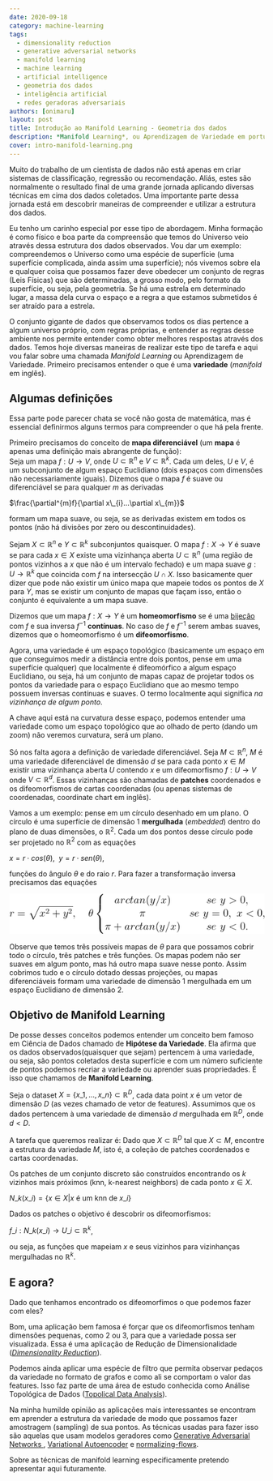 ```yaml
---
date: 2020-09-18
category: machine-learning
tags:
  - dimensionality reduction
  - generative adversarial networks
  - manifold learning
  - machine learning
  - artificial intelligence
  - geometria dos dados
  - inteligência artificial
  - redes geradoras adversariais
authors: [onimaru]
layout: post
title: Introdução ao Manifold Learning - Geometria dos dados
description: *Manifold Learning*, ou Aprendizagem de Variedade em português, é uma classe de técnicas que visa aprender uma representação dos dados para que possamos entender sua estrutura. Nesse post vamos ver algumas definições de conceitos necessários para começar a compreenssão de *Manifold Learning*.
cover: intro-manifold-learning.png
---
```



Muito do trabalho de um cientista de dados não está apenas em criar sistemas de classificação, regressão ou recomendação. Aliás, estes são normalmente o resultado final de uma grande jornada aplicando diversas técnicas em cima dos dados coletados. Uma importante parte dessa jornada está em descobrir maneiras de compreender e utilizar a estrutura dos dados. 

Eu tenho um carinho especial por esse tipo de abordagem. Minha formação é como físico e boa parte da compreensão que temos do Universo veio através dessa estrutura dos dados observados. Vou dar um exemplo: compreendemos o Universo como uma espécie de superfície (uma superfície complicada, ainda assim uma superfície); nós vivemos sobre ela e qualquer coisa que possamos fazer deve obedecer um conjunto de regras (Leis Físicas) que são determinadas, a grosso modo, pelo formato da superfície, ou seja, pela geometria. Se há uma estrela em determinado lugar, a massa dela curva o espaço e a regra a que estamos submetidos é ser atraído para a estrela.

O conjunto gigante de dados que observamos todos os dias pertence a algum universo próprio, com regras próprias, e entender as regras desse ambiente nos permite entender como obter melhores respostas através dos dados. Temos hoje diversas maneiras de realizar este tipo de tarefa e aqui vou falar sobre uma chamada *Manifold Learning* ou Aprendizagem de Variedade. Primeiro precisamos entender o que é uma **variedade** (*manifold* em inglês). 

## Algumas definições

Essa parte pode parecer chata se você não gosta de matemática, mas é essencial definirmos alguns termos para compreender o que há pela frente.

Primeiro precisamos do conceito de **mapa diferenciável** (um **mapa** é apenas uma definição mais abrangente de função):  
Seja um mapa $f:U \rightarrow V$, onde $U \subset \mathbb{R}^{n}$ e $V \subset \mathbb{R}^{k}$. Cada um deles, $U$ e $V$, é um subconjunto de algum espaço Euclidiano (dois espaços com dimensões não necessariamente iguais). Dizemos que o mapa $f$ é suave ou diferenciável se para qualquer $m$ as derivadas 

$\frac{\partial^{m}f}{\partial x\_{i}...\partial x\_{m}}$

formam um mapa suave, ou seja, se as derivadas existem em todos os pontos (não há divisões por zero ou descontinuidades).

Sejam $X \subset \mathbb{R}^{n}$ e $Y \subset \mathbb{R}^{k}$ subconjuntos quaisquer. O mapa $f: X \rightarrow Y$ é suave se para cada $x\in X$ existe uma vizinhança aberta $U \subset \mathbb{R}^{n}$ (uma região de pontos vizinhos a $x$ que não é um intervalo fechado) e um mapa suave $g: U \rightarrow \mathbb{R}^{k}$ que coincida com $f$ na intersecção $U \cap X$. Isso basicamente quer dizer que pode não existir um único mapa que mapeie todos os pontos de $X$ para $Y$, mas se existir um conjunto de mapas que façam isso, então o conjunto é equivalente a um mapa suave.

Dizemos que um mapa $f: X \rightarrow Y$ é um **homeomorfismo** se é uma [bijeção](https://pt.wikipedia.org/wiki/Fun%C3%A7%C3%A3o_bijectiva) com $f$ e sua inversa $f^{-1}$ **contínuas**. No caso de $f$ e $f^{-1}$ serem ambas suaves, dizemos que o homeomorfismo é um **difeomorfismo**.

Agora, uma variedade é um espaço topológico (basicamente um espaço em que conseguimos medir a distância entre dois pontos, pense em uma superfície qualquer) que localmente é difeomórfico a algum espaço Euclidiano, ou seja, há um conjunto de mapas capaz de projetar todos os pontos da variedade para o espaço Euclidiano que ao mesmo tempo possuem inversas contínuas e suaves. O termo localmente aqui significa *na vizinhança de algum ponto*.

A chave aqui está na curvatura desse espaço, podemos entender uma variedade como um espaço topológico que ao olhado de perto (dando um zoom) não veremos curvatura, será um plano.

Só nos falta agora a definição de variedade diferenciável. Seja $M \subset \mathbb{R}^{n}$, $M$ é uma variedade diferenciável de dimensão $d$ se para cada ponto $x \in M$ existir uma vizinhança aberta $U$ contendo $x$ e um difeomorfismo $f:U \rightarrow V$ onde $V \subset \mathbb{R}^{d}$. Essas vizinhanças são chamadas de **patches** coordenados e os difeomorfismos de cartas coordenadas (ou apenas sistemas de coordenadas, coordinate chart em inglês).

Vamos a um exemplo: pense em um círculo desenhado em um plano. O círculo é uma superfície de dimensão 1 **mergulhada** (*embedded*) dentro do plano de duas dimensões, o $\mathbb{R}^{2}$. Cada um dos pontos desse círculo pode ser projetado no $\mathbb{R}^{2}$ com as equações 

$x = r \cdot cos(\theta),\ \ y = r \cdot sen(\theta)$,

funções do ângulo $\theta$ e do raio $r$. Para fazer a transformação inversa precisamos das equações

![](../images/intro-manifold-learning-1.png)

Observe que temos três possíveis mapas de $\theta$ para que possamos cobrir todo o círculo, três patches e três funções. Os mapas podem não ser suaves em algum ponto, mas há outro mapa suave nesse ponto. Assim cobrimos tudo e o círculo dotado dessas projeções, ou mapas diferenciáveis formam uma variedade de dimensão 1 mergulhada em um espaço Euclidiano de dimensão 2.

## Objetivo de Manifold Learning

De posse desses conceitos podemos entender um conceito bem famoso em Ciência de Dados chamado de **Hipótese da Variedade**. Ela afirma que os dados observados(quaisquer que sejam) pertencem à uma variedade, ou seja, são pontos coletados desta superfície e com um número suficiente de pontos podemos recriar a variedade ou aprender suas propriedades. É isso que chamamos de **Manifold Learning**.

Seja o dataset $X = \lbrace x\_{1}, ..., x\_{n} \rbrace \subset \mathbb{R}^{D}$, cada data point $x$ é um vetor de dimensão $D$ (as vezes chamado de vetor de features). Assumimos que os dados pertencem à uma variedade de dimensão $d$ mergulhada em $\mathbb{R}^{D}$, onde $d < D$.

A tarefa que queremos realizar é: Dado que $X \subset \mathbb{R}^{D}$ tal que $X \subset M$, encontre a estrutura da variedade $M$, isto é, a coleção de patches coordenados e cartas coordenadas.

Os patches de um conjunto discreto são construídos encontrando os $k$ vizinhos mais próximos (knn, k-nearest neighbors) de cada ponto $x \in X$.

$N\_{k}(x\_{i}) = \lbrace x \in X \vert x\ \text{é um knn de } x\_{i} \rbrace$

Dados os patches o objetivo é descobrir os difeomorfismos:

$f\_{i}: N\_{k}(x\_{i}) \rightarrow U\_{i} \subset \mathbb{R}^{k}$,

ou seja, as funções que mapeiam $x$ e seus vizinhos para vizinhanças mergulhadas no $\mathbb{R}^{k}$.

## E agora?

Dado que tenhamos encontrado os difeomorfimos o que podemos fazer com eles?

Bom, uma aplicação bem famosa é forçar que os difeomorfismos tenham dimensões pequenas, como 2 ou 3, para que a variedade possa ser visualizada. Essa é uma aplicação de Redução de Dimensionalidade ([*Dimensionality Reduction*](https://en.wikipedia.org/wiki/Dimensionality_reduction)).

Podemos ainda aplicar uma espécie de filtro que permita observar pedaços da variedade no formato de grafos e como ali se comportam o valor das features. Isso faz parte de uma área de estudo conhecida como Análise Topológica de Dados ([Topolical Data Analysis](https://en.wikipedia.org/wiki/Topological_data_analysis)).

Na minha humilde opinião as aplicações mais interessantes se encontram em aprender a estrutura da variedade de modo que possamos fazer amostragem (sampling) de sua pontos. As técnicas usadas para fazer isso são aquelas que usam modelos geradores como [Generative Adversarial Networks ](https://en.wikipedia.org/wiki/Generative_adversarial_network), [Variational Autoencoder](https://en.wikipedia.org/wiki/Autoencoder#Variational_autoencoder_(VAE)) e [normalizing-flows](http://akosiorek.github.io/ml/2018/04/03/norm_flows.html).

Sobre as técnicas de manifold learning especificamente pretendo apresentar aqui futuramente.
